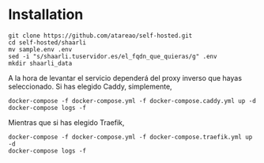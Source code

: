 # Installation

```
git clone https://github.com/atareao/self-hosted.git
cd self-hosted/shaarli
mv sample.env .env
sed -i "s/shaarli.tuservidor.es/el_fqdn_que_quieras/g" .env
mkdir shaarli_data
```

A la hora de levantar el servicio dependerá del proxy inverso que hayas seleccionado. Si has elegido Caddy, simplemente,

```
docker-compose -f docker-compose.yml -f docker-compose.caddy.yml up -d
docker-compose logs -f
```

Mientras que si has elegido Traefik,

```
docker-compose -f docker-compose.yml -f docker-compose.traefik.yml up -d
docker-compose logs -f
```

